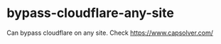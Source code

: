 # bypass-cloudflare-any-site
Can bypass cloudflare on any site. Check https://www.capsolver.com/ 











                                                                                                                                                                                                    